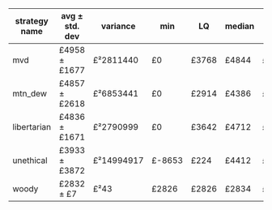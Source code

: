 strategy name | avg ± std. dev | variance | min | LQ | median | UQ | max | sample size
---|---|---|---|---|---|---|---|---
mvd | £4958 ± £1677 | £²2811440 | £0 | £3768 | £4844| £6000 | £11858 | 720001
mtn\_dew | £4857 ± £2618 | £²6853441 | £0 | £2914 | £4386 | £6306 | £17612 | 775409
libertarian | £4836 ± £1671 | £²2790999 | £0 | £3642 | £4712 | £5908 | £12755 | 353692
unethical | £3933 ± £3872 | £²14994917 | £-8653 | £224 | £4412 | £6742 | £19440 | 423587
woody | £2832 ± £7 | £²43 | £2826 | £2826 | £2834 | £2861 | £2835 | 511603
